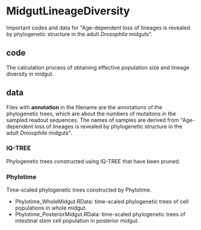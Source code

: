 # MidgutLineageDiversity
Important codes and data for "Age-dependent loss of lineages is revealed by phylogenetic structure in the adult *Drosophila* midguts".

## code
The calculation process of obtaining effective population size and lineage diversity in midgut.

## data
Files with **annotation** in the filename are the annotations of the phylogenetic trees, which are about the numbers of mutaitons in the sampled readout sequences. The names of samples are derived from "Age-dependent loss of lineages is revealed by phylogenetic structure in the adult *Drosophila* midguts".
### IQ-TREE
Phylogenetic trees constructed using IQ-TREE that have been pruned.
### Phylotime
Time-scaled phylogenetic trees constructed by Phylotime.
 * Phylotime_WholeMidgut.RData: time-scaled phylogenetic trees of cell populations in whole midgut.
 * Phylotime_PosteriorMidgut.RData: time-scaled phylogenetic trees of intestinal stem cell population in posterior midgut.

